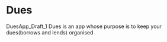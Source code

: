 # Dues
DuesApp_Draft_1
Dues is an app whose purpose is to keep your dues(borrows and lends) organised 
